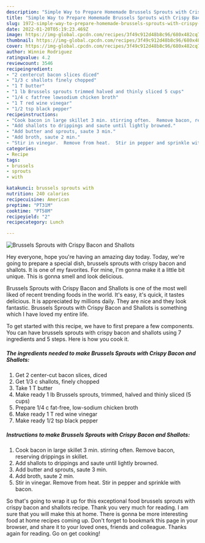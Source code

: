 ```yaml
---
description: "Simple Way to Prepare Homemade Brussels Sprouts with Crispy Bacon and Shallots"
title: "Simple Way to Prepare Homemade Brussels Sprouts with Crispy Bacon and Shallots"
slug: 1972-simple-way-to-prepare-homemade-brussels-sprouts-with-crispy-bacon-and-shallots
date: 2022-01-20T05:19:23.469Z
image: https://img-global.cpcdn.com/recipes/3f49c912d48b8c96/680x482cq70/brussels-sprouts-with-crispy-bacon-and-shallots-recipe-main-photo.jpg
thumbnail: https://img-global.cpcdn.com/recipes/3f49c912d48b8c96/680x482cq70/brussels-sprouts-with-crispy-bacon-and-shallots-recipe-main-photo.jpg
cover: https://img-global.cpcdn.com/recipes/3f49c912d48b8c96/680x482cq70/brussels-sprouts-with-crispy-bacon-and-shallots-recipe-main-photo.jpg
author: Winnie Rodriguez
ratingvalue: 4.2
reviewcount: 3546
recipeingredient:
- "2 centercut bacon slices diced"
- "1/3 c shallots finely chopped"
- "1 T butter"
- "1 lb Brussels sprouts trimmed halved and thinly sliced 5 cups"
- "1/4 c fatfree lowsodium chicken broth"
- "1 T red wine vinegar"
- "1/2 tsp black pepper"
recipeinstructions:
- "Cook bacon in large skillet 3 min. stirring often.  Remove bacon, reserving drippings in skillet."
- "Add shallots to drippings and saute until lightly browned."
- "Add butter and sprouts, saute 3 min."
- "Add broth, saute 2 min."
- "Stir in vinegar.  Remove from heat.  Stir in pepper and sprinkle with bacon."
categories:
- Recipe
tags:
- brussels
- sprouts
- with

katakunci: brussels sprouts with 
nutrition: 240 calories
recipecuisine: American
preptime: "PT31M"
cooktime: "PT58M"
recipeyield: "2"
recipecategory: Lunch

---
```



![Brussels Sprouts with Crispy Bacon and Shallots](https://img-global.cpcdn.com/recipes/3f49c912d48b8c96/680x482cq70/brussels-sprouts-with-crispy-bacon-and-shallots-recipe-main-photo.jpg)

Hey everyone, hope you're having an amazing day today. Today, we're going to prepare a special dish, brussels sprouts with crispy bacon and shallots. It is one of my favorites. For mine, I'm gonna make it a little bit unique. This is gonna smell and look delicious.



Brussels Sprouts with Crispy Bacon and Shallots is one of the most well liked of recent trending foods in the world. It's easy, it's quick, it tastes delicious. It is appreciated by millions daily. They are nice and they look fantastic. Brussels Sprouts with Crispy Bacon and Shallots is something which I have loved my entire life.


To get started with this recipe, we have to first prepare a few components. You can have brussels sprouts with crispy bacon and shallots using 7 ingredients and 5 steps. Here is how you cook it.

<!--inarticleads1-->

##### The ingredients needed to make Brussels Sprouts with Crispy Bacon and Shallots:

1. Get 2 center-cut bacon slices, diced
1. Get 1/3 c shallots, finely chopped
1. Take 1 T butter
1. Make ready 1 lb Brussels sprouts, trimmed, halved and thinly sliced (5 cups)
1. Prepare 1/4 c fat-free, low-sodium chicken broth
1. Make ready 1 T red wine vinegar
1. Make ready 1/2 tsp black pepper




<!--inarticleads2-->

##### Instructions to make Brussels Sprouts with Crispy Bacon and Shallots:

1. Cook bacon in large skillet 3 min. stirring often.  Remove bacon, reserving drippings in skillet.
1. Add shallots to drippings and saute until lightly browned.
1. Add butter and sprouts, saute 3 min.
1. Add broth, saute 2 min.
1. Stir in vinegar.  Remove from heat.  Stir in pepper and sprinkle with bacon.




So that's going to wrap it up for this exceptional food brussels sprouts with crispy bacon and shallots recipe. Thank you very much for reading. I am sure that you will make this at home. There is gonna be more interesting food at home recipes coming up. Don't forget to bookmark this page in your browser, and share it to your loved ones, friends and colleague. Thanks again for reading. Go on get cooking!
